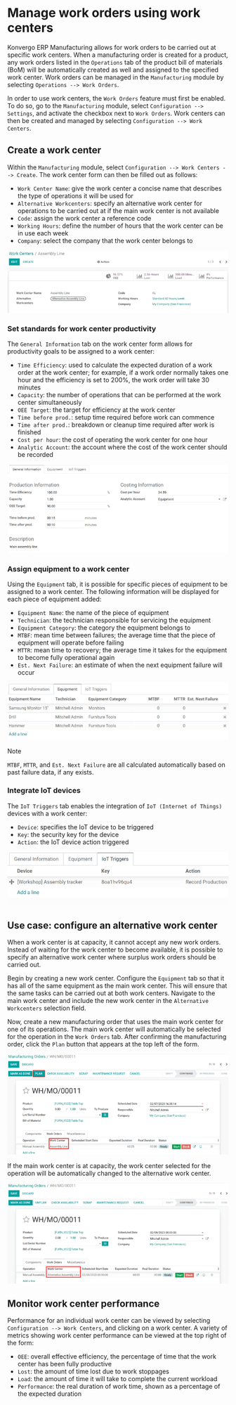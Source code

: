 # Manage work orders using work centers

Konvergo ERP Manufacturing allows for work orders to be carried out at specific
work centers. When a manufacturing order is created for a product, any
work orders listed in the `Operations` tab of the product bill of
materials (BoM) will be automatically created as well and assigned to
the specified work center. Work orders can be managed in the
`Manufacturing` module by selecting `Operations --> Work Orders`.

In order to use work centers, the `Work Orders` feature must first be
enabled. To do so, go to the `Manufacturing` module, select
`Configuration --> Settings`, and activate the checkbox next to
`Work Orders`. Work centers can then be created and managed by selecting
`Configuration --> Work Centers`.

## Create a work center

Within the `Manufacturing` module, select
`Configuration --> Work Centers
--> Create`. The work center form can then be filled out as follows:

- `Work Center Name`: give the work center a concise name that describes
  the type of operations it will be used for
- `Alternative Workcenters`: specify an alternative work center for
  operations to be carried out at if the main work center is not
  available
- `Code`: assign the work center a reference code
- `Working Hours`: define the number of hours that the work center can
  be in use each week
- `Company`: select the company that the work center belongs to

<img src="using_work_centers/work-center-form.png" class="align-center"
alt="An example of a fully configured work center form." />

### Set standards for work center productivity

The `General Information` tab on the work center form allows for
productivity goals to be assigned to a work center:

- `Time Efficiency`: used to calculate the expected duration of a work
  order at the work center; for example, if a work order normally takes
  one hour and the efficiency is set to 200%, the work order will take
  30 minutes
- `Capacity`: the number of operations that can be performed at the work
  center simultaneously
- `OEE Target`: the target for efficiency at the work center
- `Time before prod.`: setup time required before work can commence
- `Time after prod.`: breakdown or cleanup time required after work is
  finished
- `Cost per hour`: the cost of operating the work center for one hour
- `Analytic Account`: the account where the cost of the work center
  should be recorded

<img src="using_work_centers/work-center-general-information.png"
class="align-center"
alt="The general information tab of the work center form." />

### Assign equipment to a work center

Using the `Equipment` tab, it is possible for specific pieces of
equipment to be assigned to a work center. The following information
will be displayed for each piece of equipment added:

- `Equipment Name`: the name of the piece of equipment
- `Technician`: the technician responsible for servicing the equipment
- `Equipment Category`: the category the equipment belongs to
- `MTBF`: mean time between failures; the average time that the piece of
  equipment will operate before failing
- `MTTR`: mean time to recovery; the average time it takes for the
  equipment to become fully operational again
- `Est. Next Failure`: an estimate of when the next equipment failure
  will occur

<img src="using_work_centers/work-center-equipment.png"
class="align-center" alt="The equipment tab of the work center form." />

> [!NOTE]
> `MTBF`, `MTTR`, and `Est. Next Failure` are all calculated
> automatically based on past failure data, if any exists.

### Integrate IoT devices

The `IoT Triggers` tab enables the integration of
`IoT (Internet of Things)` devices with a work center:

- `Device`: specifies the IoT device to be triggered
- `Key`: the security key for the device
- `Action`: the IoT device action triggered

<img src="using_work_centers/work-center-iot.png" class="align-center"
alt="The IoT Triggers tab of the work center form." />

## Use case: configure an alternative work center

When a work center is at capacity, it cannot accept any new work orders.
Instead of waiting for the work center to become available, it is
possible to specify an alternative work center where surplus work orders
should be carried out.

Begin by creating a new work center. Configure the `Equipment` tab so
that it has all of the same equipment as the main work center. This will
ensure that the same tasks can be carried out at both work centers.
Navigate to the main work center and include the new work center in the
`Alternative Workcenters` selection field.

Now, create a new manufacturing order that uses the main work center for
one of its operations. The main work center will automatically be
selected for the operation in the `Work Orders` tab. After confirming
the manufacturing order, click the `Plan` button that appears at the top
left of the form.

<img src="using_work_centers/manufacturing-order-plan-button.png"
class="align-center"
alt="Click the plan button to automatically select an available work center." />

If the main work center is at capacity, the work center selected for the
operation will be automatically changed to the alternative work center.

<img src="using_work_centers/automatic-work-center-selection.png"
class="align-center"
alt="The alternative work center is automatically selected." />

## Monitor work center performance

Performance for an individual work center can be viewed by selecting
`Configuration --> Work Centers`, and clicking on a work center. A
variety of metrics showing work center performance can be viewed at the
top right of the form:

- `OEE`: overall effective efficiency, the percentage of time that the
  work center has been fully productive
- `Lost`: the amount of time lost due to work stoppages
- `Load`: the amount of time it will take to complete the current
  workload
- `Performance`: the real duration of work time, shown as a percentage
  of the expected duration
